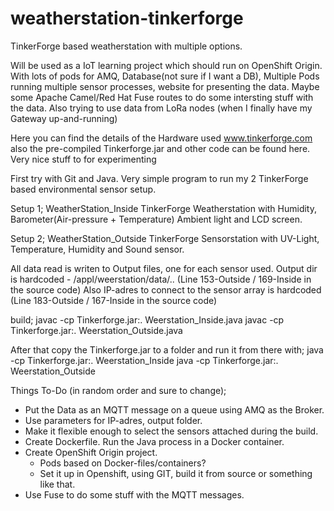 # weatherstation-tinkerforge
TinkerForge based weatherstation with multiple options.

Will be used as a IoT learning project which should run on OpenShift Origin.
With lots of pods for AMQ, Database(not sure if I want a DB), Multiple Pods running multiple sensor processes, website for presenting the data. Maybe some Apache Camel/Red Hat Fuse routes to do some intersting stuff with the data.
Also trying to use data from LoRa nodes (when I finally have my Gateway up-and-running)

Here you can find the details of the Hardware used www.tinkerforge.com also the pre-compiled Tinkerforge.jar and other code can be found here. Very nice stuff to for experimenting 

First try with Git and Java. Very simple program to run my 2 TinkerForge based environmental sensor setup.

Setup 1; WeatherStation_Inside
TinkerForge Weatherstation with Humidity, Barometer(Air-pressure + Temperature) Ambient light and LCD screen.

Setup 2; WeatherStation_Outside
TinkerForge Sensorstation with UV-Light, Temperature, Humidity and Sound sensor.

All data read is writen to Output files, one for each sensor used.
Output dir is hardcoded - /appl/weerstation/data/.. (Line 153-Outside / 169-Inside in the source code)
Also IP-adres to connect to the sensor array is hardcoded (Line 183-Outside / 167-Inside in the source code)

build;
javac -cp Tinkerforge.jar:. Weerstation_Inside.java
javac -cp Tinkerforge.jar:. Weerstation_Outside.java

After that copy the Tinkerforge.jar to a folder and run it from there with;
java -cp Tinkerforge.jar:. Weerstation_Inside
java -cp Tinkerforge.jar:. Weerstation_Outside


Things To-Do (in random order and sure to change);
- Put the Data as an MQTT message on a queue using AMQ as the Broker.
- Use parameters for IP-adres, output folder.
- Make it flexible enough to select the sensors attached during the build.
- Create Dockerfile. Run the Java process in a Docker container.
- Create OpenShift Origin project.
  - Pods based on Docker-files/containers?
  - Set it up in Openshift, using GIT, build it from source or something like that.
- Use Fuse to do some stuff with the MQTT messages.

